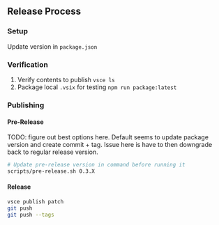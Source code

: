## Release Process

### Setup

Update version in `package.json`

### Verification

1. Verify contents to publish `vsce ls`
1. Package local `.vsix` for testing `npm run package:latest`

### Publishing

#### Pre-Release

TODO: figure out best options here. Default seems to update package version and create commit + tag.
Issue here is have to then downgrade back to regular release version.

```sh
# Update pre-release version in command before running it
scripts/pre-release.sh 0.3.X
```

#### Release

```sh
vsce publish patch
git push
git push --tags
```
